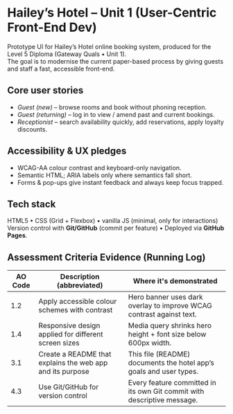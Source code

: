 # Hailey’s Hotel – Unit 1 (User-Centric Front-End Dev)

Prototype UI for Hailey’s Hotel online booking system, produced for the Level 5 Diploma (Gateway Quals • Unit 1).  
The goal is to modernise the current paper-based process by giving guests and staff a fast, accessible front-end.

## Core user stories
* *Guest (new)* – browse rooms and book without phoning reception.  
* *Guest (returning)* – log in to view / amend past and current bookings.  
* *Receptionist* – search availability quickly, add reservations, apply loyalty discounts.

## Accessibility & UX pledges
* WCAG-AA colour contrast and keyboard-only navigation.  
* Semantic HTML; ARIA labels only where semantics fall short.  
* Forms & pop-ups give instant feedback and always keep focus trapped.

## Tech stack
HTML5 • CSS (Grid + Flexbox) • vanilla JS (minimal, only for interactions)  
Version control with **Git/GitHub** (commit per feature) • Deployed via **GitHub Pages**.


## Assessment Criteria Evidence (Running Log)

| AO Code | Description (abbreviated)                                                 | Where it's demonstrated                        |
|---------|----------------------------------------------------------------------------|------------------------------------------------|
| 1.2     | Apply accessible colour schemes with contrast                             | Hero banner uses dark overlay to improve WCAG contrast against text. |
| 1.4     | Responsive design applied for different screen sizes                      | Media query shrinks hero height + font size below 600px width. |
| 3.1     | Create a README that explains the web app and its purpose                 | This file (README) documents the hotel app’s goals and user types. |
| 4.3     | Use Git/GitHub for version control                                         | Every feature committed in its own Git commit with descriptive message. |
